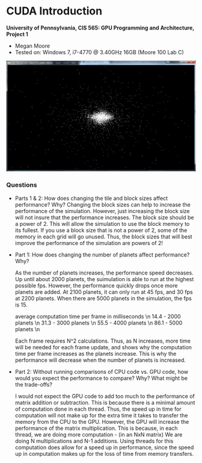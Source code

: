 CUDA Introduction
=================

**University of Pennsylvania, CIS 565: GPU Programming and Architecture, Project 1**

* Megan Moore
* Tested on: Windows 7, i7-4770 @ 3.40GHz 16GB (Moore 100 Lab C)

![](images/Planets.png "Planets after approximately 30 seconds")

### Questions

* Parts 1 & 2: How does changing the tile and block sizes affect performance?
  Why?
  Changing the block sizes can help to increase the performance of the simulation.  However, just increasing the block size will not insure that the performance increases.  The block size should be a power of 2.  This will allow the simulation to use the block memory to its fullest.  If you use a block size that is not a power of 2, some of the memory in each grid will go unused.  Thus, the block sizes that will best improve the performance of the simulation are powers of 2!

* Part 1: How does changing the number of planets affect performance? Why?

  As the number of planets increases, the performance speed decreases.  Up until about 2000 planets, the suimulation is able to run at the highest possible fps.  However, the performance quickly drops once more planets are added.  At 2100 planets, it can only run at 45 fps, and 30 fps at 2200 planets.  When there are 5000 planets in the simulation, the fps is 15.  
  
  average computation time per frame in milliseconds \n
  14.4 - 2000 planets \n
  31.3 - 3000 planets \n
  55.5 - 4000 planets \n
  86.1 - 5000 planets \n
  
  Each frame requires N^2 calculations.  Thus, as N increases, more time will be needed for each frame update, and shows why the computation time per frame increases as the planets increase.  This is why the performance will decrease when the number of planets is increased.  
  
* Part 2: Without running comparisons of CPU code vs. GPU code, how would you
  expect the performance to compare? Why? What might be the trade-offs?

  I would not expect the GPU code to add too much to the performance of matrix addition or subtraction.  This is because there is a minimal amount of computation done in each thread.  Thus, the speed up in time for computation will not make up for the extra time it takes to transfer the memory from the CPU to the GPU.  However, the GPU will increase the performance of the matrix multiplication.  This is because, in each thread, we are doing more computation - (in an NxN matrix) We are doing N multiplications and N-1 additions.  Using threads for this computation does allow for a speed up in performance, since the speed up in computation makes up for the loss of time from memory transfers.  

